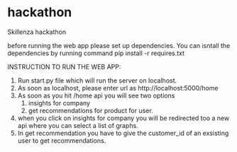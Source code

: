 # hackathon
Skillenza hackathon

before running the web app please set up dependencies. 
You can isntall the dependencies by running command pip install -r requires.txt

INSTRUCTION TO RUN THE WEB APP:

1. Run start.py file which will run the server on localhost.
2. As soon as localhost, please enter url as http://localhost:5000/home
3. As soon as you hit /home api you will see two options 
     1) insights for company
     2) get recommendations for product for user.
4. when you click on insights for company you will be redirected too a new api where you can select a list of graphs.
5. In get recommendation you have to give the customer_id of an exsisting user to get recommendations.
